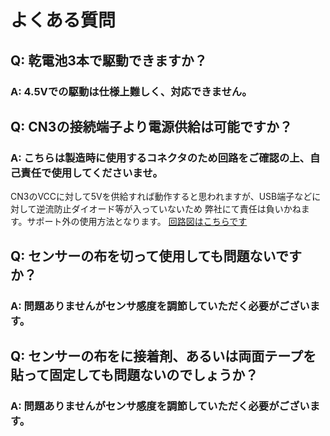 # よくある質問

## Q: 乾電池3本で駆動できますか？

### A: 4.5Vでの駆動は仕様上難しく、対応できません。 

## Q:  CN3の接続端子より電源供給は可能ですか？

### A:  こちらは製造時に使用するコネクタのため回路をご確認の上、自己責任で使用してくださいませ。
CN3のVCCに対して5Vを供給すれば動作すると思われますが、USB端子などに対して逆流防止ダイオード等が入っていないため
弊社にて責任は負いかねます。サポート外の使用方法となります。
[回路図はこちらです](https://github.com/bit-trade-one/ADFBE-Smart-Textile-Develop/tree/master/Schematics)

## Q:  センサーの布を切って使用しても問題ないですか？

### A:  問題ありませんがセンサ感度を調節していただく必要がございます。

## Q:  センサーの布をに接着剤、あるいは両面テープを貼って固定しても問題ないのでしょうか？

### A:  問題ありませんがセンサ感度を調節していただく必要がございます。
